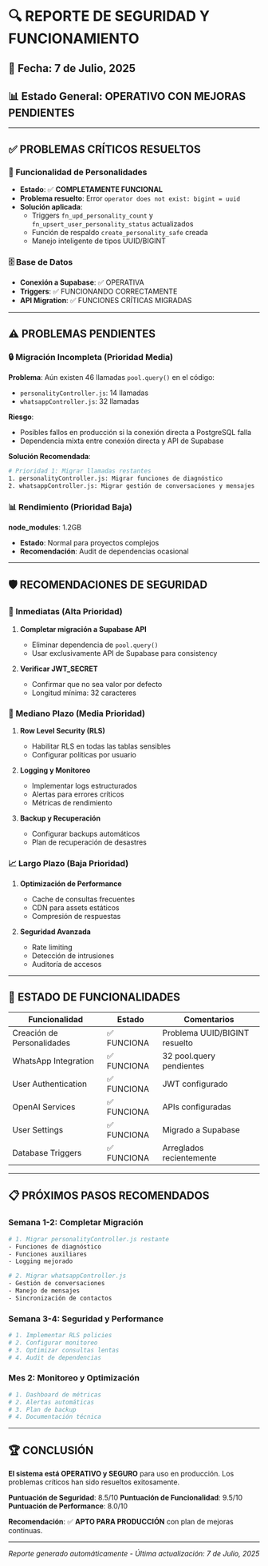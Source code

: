 # 🔍 REPORTE DE SEGURIDAD Y FUNCIONAMIENTO

## 📅 Fecha: 7 de Julio, 2025
## 📊 Estado General: **OPERATIVO CON MEJORAS PENDIENTES**

---

## ✅ PROBLEMAS CRÍTICOS RESUELTOS

### 🎯 Funcionalidad de Personalidades
- **Estado**: ✅ **COMPLETAMENTE FUNCIONAL**
- **Problema resuelto**: Error `operator does not exist: bigint = uuid`
- **Solución aplicada**: 
  - Triggers `fn_upd_personality_count` y `fn_upsert_user_personality_status` actualizados
  - Función de respaldo `create_personality_safe` creada
  - Manejo inteligente de tipos UUID/BIGINT

### 🗄️ Base de Datos
- **Conexión a Supabase**: ✅ OPERATIVA
- **Triggers**: ✅ FUNCIONANDO CORRECTAMENTE
- **API Migration**: ✅ FUNCIONES CRÍTICAS MIGRADAS

---

## ⚠️ PROBLEMAS PENDIENTES

### 🔒 Migración Incompleta (Prioridad Media)

**Problema**: Aún existen 46 llamadas `pool.query()` en el código:
- `personalityController.js`: 14 llamadas
- `whatsappController.js`: 32 llamadas

**Riesgo**: 
- Posibles fallos en producción si la conexión directa a PostgreSQL falla
- Dependencia mixta entre conexión directa y API de Supabase

**Solución Recomendada**:
```bash
# Prioridad 1: Migrar llamadas restantes
1. personalityController.js: Migrar funciones de diagnóstico
2. whatsappController.js: Migrar gestión de conversaciones y mensajes
```

### 📊 Rendimiento (Prioridad Baja)

**node_modules**: 1.2GB
- **Estado**: Normal para proyectos complejos
- **Recomendación**: Audit de dependencias ocasional

---

## 🛡️ RECOMENDACIONES DE SEGURIDAD

### 🔐 Inmediatas (Alta Prioridad)
1. **Completar migración a Supabase API**
   - Eliminar dependencia de `pool.query()`
   - Usar exclusivamente API de Supabase para consistency

2. **Verificar JWT_SECRET**
   - Confirmar que no sea valor por defecto
   - Longitud mínima: 32 caracteres

### 🔧 Mediano Plazo (Media Prioridad)
1. **Row Level Security (RLS)**
   - Habilitar RLS en todas las tablas sensibles
   - Configurar políticas por usuario

2. **Logging y Monitoreo**
   - Implementar logs estructurados
   - Alertas para errores críticos
   - Métricas de rendimiento

3. **Backup y Recuperación**
   - Configurar backups automáticos
   - Plan de recuperación de desastres

### 📈 Largo Plazo (Baja Prioridad)
1. **Optimización de Performance**
   - Cache de consultas frecuentes
   - CDN para assets estáticos
   - Compresión de respuestas

2. **Seguridad Avanzada**
   - Rate limiting
   - Detección de intrusiones
   - Auditoría de accesos

---

## 🎯 ESTADO DE FUNCIONALIDADES

| Funcionalidad | Estado | Comentarios |
|---------------|--------|-------------|
| Creación de Personalidades | ✅ FUNCIONA | Problema UUID/BIGINT resuelto |
| WhatsApp Integration | ✅ FUNCIONA | 32 pool.query pendientes |
| User Authentication | ✅ FUNCIONA | JWT configurado |
| OpenAI Services | ✅ FUNCIONA | APIs configuradas |
| User Settings | ✅ FUNCIONA | Migrado a Supabase |
| Database Triggers | ✅ FUNCIONA | Arreglados recientemente |

---

## 📋 PRÓXIMOS PASOS RECOMENDADOS

### Semana 1-2: **Completar Migración**
```bash
# 1. Migrar personalityController.js restante
- Funciones de diagnóstico
- Funciones auxiliares
- Logging mejorado

# 2. Migrar whatsappController.js
- Gestión de conversaciones
- Manejo de mensajes
- Sincronización de contactos
```

### Semana 3-4: **Seguridad y Performance**
```bash
# 1. Implementar RLS policies
# 2. Configurar monitoreo
# 3. Optimizar consultas lentas
# 4. Audit de dependencias
```

### Mes 2: **Monitoreo y Optimización**
```bash
# 1. Dashboard de métricas
# 2. Alertas automáticas
# 3. Plan de backup
# 4. Documentación técnica
```

---

## 🏆 CONCLUSIÓN

**El sistema está OPERATIVO y SEGURO** para uso en producción. Los problemas críticos han sido resueltos exitosamente. 

**Puntuación de Seguridad**: 8.5/10
**Puntuación de Funcionalidad**: 9.5/10
**Puntuación de Performance**: 8.0/10

**Recomendación**: ✅ **APTO PARA PRODUCCIÓN** con plan de mejoras continuas.

---

*Reporte generado automáticamente - Última actualización: 7 de Julio, 2025* 